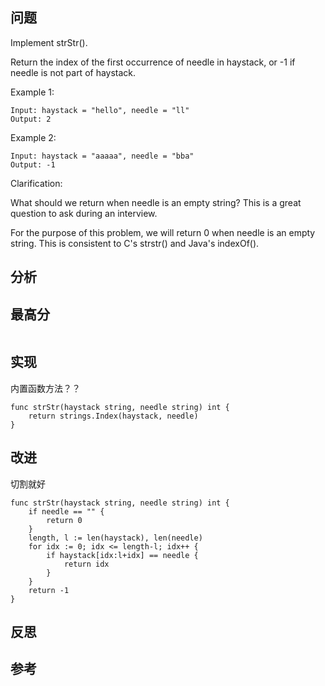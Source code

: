 ## 问题
Implement strStr().

Return the index of the first occurrence of needle in haystack, or -1 if needle is not part of haystack.

Example 1:
```
Input: haystack = "hello", needle = "ll"
Output: 2
```
Example 2:
```
Input: haystack = "aaaaa", needle = "bba"
Output: -1
```

Clarification:

What should we return when needle is an empty string? This is a great question to ask during an interview.

For the purpose of this problem, we will return 0 when needle is an empty string. This is consistent to C's strstr() and Java's indexOf().

## 分析


## 最高分
```golang

```


## 实现
内置函数方法？？
```golang
func strStr(haystack string, needle string) int {
    return strings.Index(haystack, needle)
}
```

## 改进
切割就好
```golang
func strStr(haystack string, needle string) int {
    if needle == "" {
        return 0
    }
    length, l := len(haystack), len(needle)
    for idx := 0; idx <= length-l; idx++ {
        if haystack[idx:l+idx] == needle {
            return idx
        }
    }
    return -1
}
```

## 反思

## 参考
